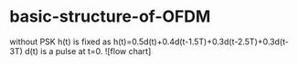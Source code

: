 # basic-structure-of-OFDM
without PSK
h(t) is fixed as h(t)=0.5d(t)+0.4d(t-1.5T)+0.3d(t-2.5T)+0.3d(t-3T)  d(t) is a pulse at t=0.
![flow chart]
